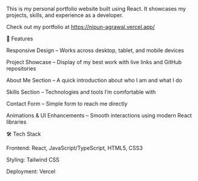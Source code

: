 This is my personal portfolio website built using React. It showcases my projects, skills, and experience as a developer.

Check out my portfolio at https://nipun-agrawal.vercel.app/

🚀 Features

Responsive Design – Works across desktop, tablet, and mobile devices

Project Showcase – Display of my best work with live links and GitHub repositories

About Me Section – A quick introduction about who I am and what I do

Skills Section – Technologies and tools I’m comfortable with

Contact Form – Simple form to reach me directly

Animations & UI Enhancements – Smooth interactions using modern React libraries

🛠️ Tech Stack

Frontend: React, JavaScript/TypeScript, HTML5, CSS3

Styling: Tailwind CSS 

Deployment: Vercel 
